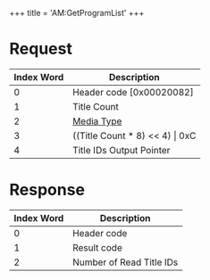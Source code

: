 +++
title = 'AM:GetProgramList'
+++

# Request

| Index Word | Description                                            |
|------------|--------------------------------------------------------|
| 0          | Header code \[0x00020082\]                             |
| 1          | Title Count                                            |
| 2          | [Media Type](Filesystem_services#mediatype "wikilink") |
| 3          | ((Title Count \* 8) \<\< 4) \| 0xC                     |
| 4          | Title IDs Output Pointer                               |

# Response

| Index Word | Description              |
|------------|--------------------------|
| 0          | Header code              |
| 1          | Result code              |
| 2          | Number of Read Title IDs |
